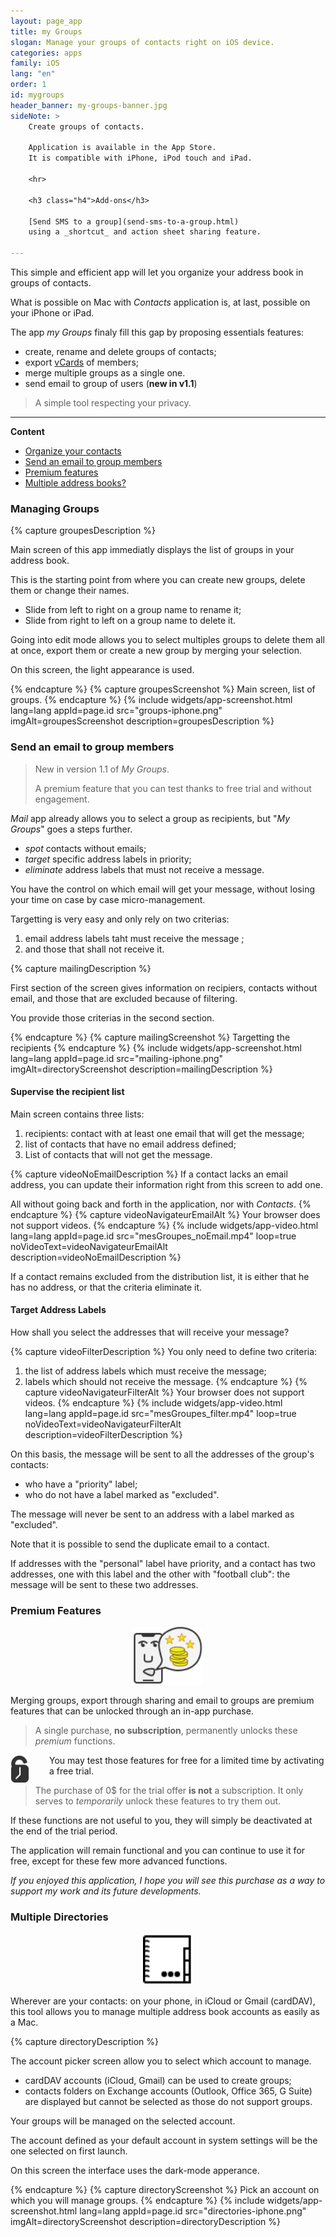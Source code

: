 ```yaml
---
layout: page_app
title: my Groups
slogan: Manage your groups of contacts right on iOS device.
categories: apps
family: iOS
lang: "en"
order: 1
id: mygroups
header_banner: my-groups-banner.jpg
sideNote: >
    Create groups of contacts.

    Application is available in the App Store.
    It is compatible with iPhone, iPod touch and iPad.

    <hr>

    <h3 class="h4">Add-ons</h3>

    [Send SMS to a group](send-sms-to-a-group.html)
    using a _shortcut_ and action sheet sharing feature.

---
```


This simple and efficient app will let you organize
your address book in groups of contacts.

What is possible on Mac with _Contacts_ application is, at last,
possible on your iPhone or iPad.

The app _my Groups_ finaly fill this gap by proposing essentials
features:

- create, rename and delete groups of contacts;
- export [vCards](https://fr.wikipedia.org/wiki/VCard) of members;
- merge multiple groups as a single one.
- send email to group of users (**new in v1.1**)


> A simple tool respecting your privacy.

-----

**Content**

- [Organize your contacts](#manage)
- [Send an email to group members](#mailing)
- [Premium features](#premium)
- [Multiple address books?](#addr-books)


<h3 id="manage">Managing Groups</h3>

{% capture groupesDescription %}

Main screen of this app immediatly displays the list of groups in your
address book.

This is the starting point from where you can create new groups,
delete them or change their names.

- Slide from left to right on a group name to rename it;
- Slide from right to left on a group name to delete it.

Going into edit mode allows you to select multiples groups to delete
them all at once, export them or create a new group by merging your selection.

On this screen, the light appearance is used.

{% endcapture %}
{% capture groupesScreenshot %}
Main screen, list of groups.
{% endcapture %}
{% include widgets/app-screenshot.html 
        lang=lang 
        appId=page.id 
        src="groups-iphone.png" imgAlt=groupesScreenshot
        description=groupesDescription %}


<h3 id="mailing">Send an email to group members</h3>

> <span class="badge badge-pill badge-primary">New</span> 
> in version 1.1 of _My Groups_.
>
> A premium feature that you can test thanks to free
> trial and without engagement.

_Mail_ app already allows you to select a group as recipients,
but "_My Groups_" goes a steps further.

- _spot_ contacts without emails;
- _target_ specific address labels in priority;
- _eliminate_ address labels that must not receive a message.

You have the control on which email will get your message,
without losing your time on case by case micro-management.

Targetting is very easy and only rely on two criterias:

1. email address labels taht must receive the message ;
2. and those that shall not receive it.

{% capture mailingDescription %}

First section of the screen gives information on recipiers,
contacts without email, and those that are excluded because of
filtering.

You provide those criterias in the second section.

{% endcapture %}
{% capture mailingScreenshot %}
Targetting the recipients
{% endcapture %}
{% include widgets/app-screenshot.html 
        lang=lang 
        appId=page.id 
        src="mailing-iphone.png" imgAlt=directoryScreenshot
        description=mailingDescription %}


#### Supervise the recipient list

Main screen contains three lists:

1. recipients: contact with at least one email that 
   will get the message;
2. list of contacts that have no email address defined;
3. List of contacts that will not get the message.

{% capture videoNoEmailDescription %}
If a contact lacks an email address, you can update their
information right from this screen to add one.

All without going back and forth in the application, 
nor with _Contacts_.
{% endcapture %}
{% capture videoNavigateurEmailAlt %}
Your browser does not support videos.
{% endcapture %}
{% include widgets/app-video.html 
        lang=lang 
        appId=page.id 
        src="mesGroupes_noEmail.mp4" 
        loop=true
        noVideoText=videoNavigateurEmailAlt
        description=videoNoEmailDescription %}

If a contact remains excluded from the distribution list,
it is either that he has no address, or that the
criteria eliminate it.

#### Target Address Labels

How shall you select the addresses that will receive your message?

{% capture videoFilterDescription %}
You only need to define two criteria:

1. the list of address labels which must receive the message;
2. labels which should not receive the message.
{% endcapture %}
{% capture videoNavigateurFilterAlt %}
Your browser does not support videos.
{% endcapture %}
{% include widgets/app-video.html 
        lang=lang 
        appId=page.id 
        src="mesGroupes_filter.mp4" 
        loop=true
        noVideoText=videoNavigateurFilterAlt
        description=videoFilterDescription %}

On this basis, the message will be sent to all the 
addresses of the group's contacts:

- who have a "priority" label;
- who do not have a label marked as "excluded".

The message will never be sent to an address 
with a label marked as "excluded".

Note that it is possible to send the duplicate email to a contact.

If addresses with the "personal" label have priority, 
and a contact has two addresses, one with this label 
and the other with "football club":
the message will be sent to these two addresses.

<h3 id="premium">Premium Features</h3>

<html>
<img src="/images/apps/mygroups/message-locked.svg" 
     alt="Paid features"
     style="width: 7rem; margin: 1rem auto; display: block;">
</html>

Merging groups, export through sharing and email to groups
are premium features that can be unlocked through an 
in-app purchase.

> A single purchase, **no subscription**, permanently 
> unlocks these _premium_ functions.

<img src="/images/apps/mygroups/free-trial.svg" 
     alt="Free Trial"
     style="float: left; width: 30px; margin-right: 2rem;">
You may test those features for free for a limited time by activating
a free trial.
 
> The purchase of 0$ for the trial offer **is not** 
> a subscription.
> It only serves to *temporarily* unlock these features to try 
> them out.

If these functions are not useful to you, they will simply be 
deactivated at the end of the trial period.

The application will remain functional and you can continue to 
use it for free, except for these few more advanced functions.

_If you enjoyed this application, I hope you will see this 
purchase as a way to support my work and its future 
developments._


<h3 id="addr-books">Multiple Directories</h3>

<html>
<img src="/images/apps/mygroups/address-book-picker.svg" 
     alt="Selecting an account"
     style="width: 5rem; margin: 1rem auto; display: block;">
</html>

Wherever are your contacts: on your phone, in iCloud or Gmail (cardDAV),
this tool allows you to manage multiple address book accounts as easily 
as a Mac.

{% capture directoryDescription %}

The account picker screen allow you to select which account to manage.

- cardDAV accounts (iCloud, Gmail) can be used to create groups;
- contacts folders on Exchange accounts
  (Outlook, Office 365, G Suite) are displayed but cannot be selected
  as those do not support groups.

Your groups will be managed on the selected account.

The account defined as your default account in system settings will
be the one selected on first launch.

On this screen the interface uses the dark-mode apperance.

{% endcapture %}
{% capture directoryScreenshot %}
Pick an account on which you will manage groups.
{% endcapture %}
{% include widgets/app-screenshot.html 
        lang=lang 
        appId=page.id 
        src="directories-iphone.png" imgAlt=directoryScreenshot
        description=directoryDescription %}

